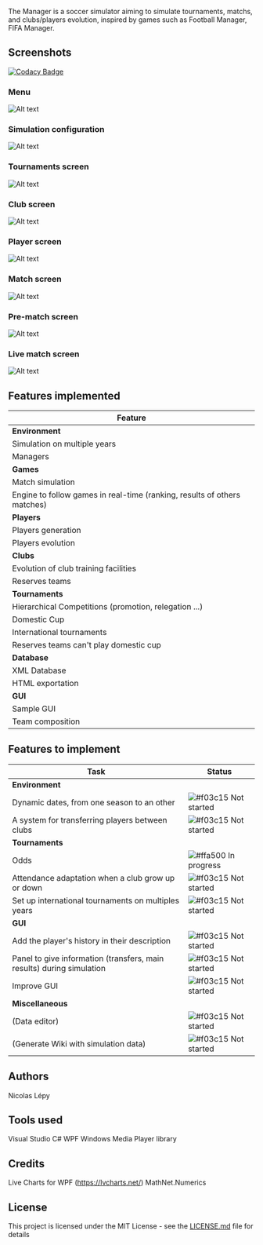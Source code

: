 The Manager is a soccer simulator aiming to simulate tournaments, matchs, and clubs/players evolution, inspired by games such as Football Manager, FIFA Manager.

## Screenshots

[![Codacy Badge](https://api.codacy.com/project/badge/Grade/981285a9e5e542f79c39d71e14b04c59)](https://app.codacy.com/manual/lepynicolas/TheManager?utm_source=github.com&utm_medium=referral&utm_content=nicolasLepy/TheManager&utm_campaign=Badge_Grade_Dashboard)

### Menu

![Alt text](Pics/pic1.png?raw=true "Main menu")

### Simulation configuration

![Alt text](Pics/pic2.png?raw=true "Configuration screen")

### Tournaments screen

![Alt text](Pics/pic3.png?raw=true "Tournaments screen")

### Club screen

![Alt text](Pics/pic4.png?raw=true "Club screen")

### Player screen

![Alt text](Pics/pic5.png?raw=true "Player screen")

### Match screen

![Alt text](Pics/pic6.png?raw=true "Match screen")

### Pre-match screen

![Alt text](Pics/pic8.png?raw=true "Pre-match screen")

### Live match screen

![Alt text](Pics/pic7.png?raw=true "Live match")

## Features implemented

| Feature                                                                   | 
| ------------------------------------------------------------------------- |
| **Environment**                                                           | 
| Simulation on multiple years                                              |
| Managers                                                                  |
| **Games**                                                                 | 
| Match simulation                                                          |
| Engine to follow games in real-time (ranking, results of others matches)  |
| **Players**                                                               | 
| Players generation                                                        |
| Players evolution                                                         |
| **Clubs**                                                                 | 
| Evolution of club training facilities                                     |
| Reserves teams                                                            |
| **Tournaments**                                                           |
| Hierarchical Competitions (promotion, relegation ...)                     |
| Domestic Cup                                                              |
| International tournaments                                                 |
| Reserves teams can't play domestic cup                                    |
| **Database**                                                              | 
| XML Database                                                              |
| HTML exportation                                                          |
| **GUI**                                                                   |
| Sample GUI                                                                | 
| Team composition                                                          |


## Features to implement

| Task                                                                  | Status                                                               |
| --------------------------------------------------------------------- | -------------------------------------------------------------------- |
| **Environment**                                                       |                                                                      |
| Dynamic dates, from one season to an other                            | ![#f03c15](https://placehold.it/15/f03c15/000000?text=+) Not started |
| A system for transferring players between clubs                       | ![#f03c15](https://placehold.it/15/f03c15/000000?text=+) Not started |
| **Tournaments**                                                       |                                                                      |
| Odds                                                                  | ![#ffa500](https://placehold.it/15/ffa500/000000?text=+) In progress |
| Attendance adaptation when a club grow up or down                     | ![#f03c15](https://placehold.it/15/f03c15/000000?text=+) Not started |
| Set up international tournaments on multiples years                   | ![#f03c15](https://placehold.it/15/f03c15/000000?text=+) Not started |
| **GUI**                                                               |                                                                      |
| Add the player's history in their description                         | ![#f03c15](https://placehold.it/15/f03c15/000000?text=+) Not started |
| Panel to give information (transfers, main results) during simulation | ![#f03c15](https://placehold.it/15/f03c15/000000?text=+) Not started |
| Improve GUI                                                           | ![#f03c15](https://placehold.it/15/f03c15/000000?text=+) Not started |
| **Miscellaneous**                                                     |                                                                      |
| (Data editor)                                                         | ![#f03c15](https://placehold.it/15/f03c15/000000?text=+) Not started |
| (Generate Wiki with simulation data)                                  | ![#f03c15](https://placehold.it/15/f03c15/000000?text=+) Not started |


## Authors
Nicolas Lépy

## Tools used
Visual Studio
C#
WPF
Windows Media Player library

## Credits
Live Charts for WPF (https://lvcharts.net/)
MathNet.Numerics

## License

This project is licensed under the MIT License - see the [LICENSE.md](LICENSE.md) file for details